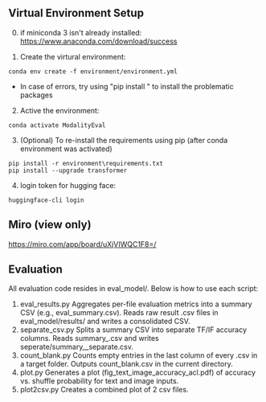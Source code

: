 ## Virtual Environment Setup

0. if miniconda 3 isn't already installed:
   https://www.anaconda.com/download/success

1. Create the virtural environment:

```
conda env create -f environment/environment.yml
```
- In case of errors, try using "pip install <package-name>" to install the problematic packages


2. Active the environment:

```
conda activate ModalityEval
```

3. (Optional) To re-install the requirements using pip 
(after conda environment was activated)
```
pip install -r environment\requirements.txt
pip install --upgrade transformer

```

4. login token for hugging face:
```
huggingface-cli login
```


## Miro (view only)
https://miro.com/app/board/uXjVIWQC1F8=/

## Evaluation
All evaluation code resides in eval_model/. Below is how to use each script:
1. eval_results.py Aggregates per-file evaluation metrics into a summary CSV (e.g., eval_summary.csv). Reads raw result .csv files in eval_model/results/ and writes a consolidated CSV.
2. separate_csv.py Splits a summary CSV into separate TF/IF accuracy columns. Reads summary_<name>.csv and writes seperate/summary_<name>_separate.csv.
3. count_blank.py Counts empty entries in the last column of every .csv in a target folder. Outputs count_blank.csv in the current directory.
4. plot.py Generates a plot (fig_text_image_accuracy_acl.pdf) of accuracy vs. shuffle probability for text and image inputs.
5. plot2csv.py Creates a combined plot of 2 csv files.

